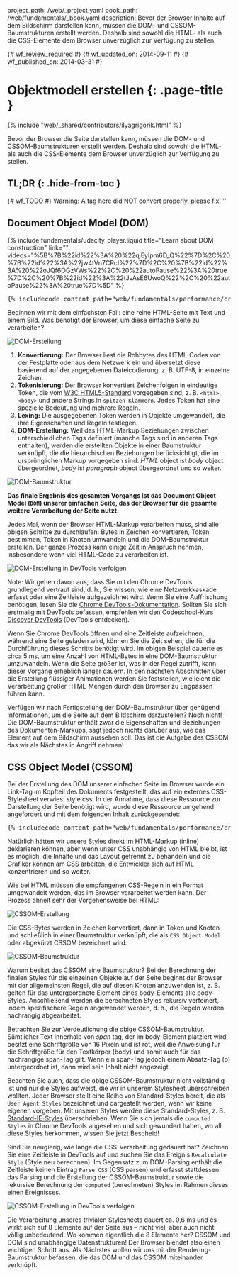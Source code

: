 project_path: /web/_project.yaml
book_path: /web/fundamentals/_book.yaml
description: Bevor der Browser Inhalte auf dem Bildschirm darstellen kann, müssen die DOM- und CSSOM-Baumstrukturen erstellt werden. Deshalb sind sowohl die HTML- als auch die CSS-Elemente dem Browser unverzüglich zur Verfügung zu stellen.

{# wf_review_required #}
{# wf_updated_on: 2014-09-11 #}
{# wf_published_on: 2014-03-31 #}

# Objektmodell erstellen {: .page-title }

{% include "web/_shared/contributors/ilyagrigorik.html" %}


Bevor der Browser die Seite darstellen kann, müssen die DOM- und CSSOM-Baumstrukturen erstellt werden. Deshalb sind sowohl die HTML- als auch die CSS-Elemente dem Browser unverzüglich zur Verfügung zu stellen.



## TL;DR {: .hide-from-toc }
{# wf_TODO #}
Warning: A tag here did NOT convert properly, please fix! ''


## Document Object Model (DOM)

{% include fundamentals/udacity_player.liquid title="Learn about DOM construction" link="" videos="%5B%7B%22id%22%3A%20%22qjEyIpm6D_Q%22%7D%2C%20%7B%22id%22%3A%22jw4tVn7CRcI%22%7D%2C%20%7B%22id%22%3A%20%22oJQf6OGzVWs%22%2C%20%22autoPause%22%3A%20true%7D%2C%20%7B%22id%22%3A%22tJvAsE6UwoQ%22%2C%20%22autoPause%22%3A%20true%7D%5D" %}

<pre class="prettyprint">
{% includecode content_path="web/fundamentals/performance/critical-rendering-path/_code/basic_dom.html" region_tag="full" %}
</pre>

Beginnen wir mit dem einfachsten Fall: eine reine HTML-Seite mit Text und einem Bild. Was benötigt der Browser, um diese einfache Seite zu verarbeiten?

<img src="images/full-process.png" alt="DOM-Erstellung">

1. **Konvertierung:** Der Browser liest die Rohbytes des HTML-Codes von der Festplatte oder aus dem Netzwerk ein und übersetzt diese basierend auf der angegebenen Dateicodierung, z. B. UTF-8, in einzelne Zeichen.
1. **Tokenisierung:** Der Browser konvertiert Zeichenfolgen in eindeutige Token, die vom [W3C HTML5-Standard](http://www.w3.org/TR/html5/) vorgegeben sind, z. B. `<html>`, `<body>` und andere Strings in `spitzen Klammern`. Jedes Token hat eine spezielle Bedeutung und mehrere Regeln.
1. **Lexing:** Die ausgegebenen Token werden in Objekte umgewandelt, die ihre Eigenschaften und Regeln festlegen.
1. **DOM-Erstellung:** Weil das HTML-Markup Beziehungen zwischen unterschiedlichen Tags definiert (manche Tags sind in anderen Tags enthalten), werden die erstellten Objekte in einer Baumstruktur verknüpft, die die hierarchischen Beziehungen berücksichtigt, die im ursprünglichen Markup vorgegeben sind: _HTML_ object ist _body_ object übergeordnet, _body_ ist _paragraph_ object übergeordnet und so weiter.

<img src="images/dom-tree.png" class="center" alt="DOM-Baumstruktur">

**Das finale Ergebnis des gesamten Vorgangs ist das Document Object Model (`DOM`) unserer einfachen Seite, das der Browser für die gesamte weitere Verarbeitung der Seite nutzt.**

Jedes Mal, wenn der Browser HTML-Markup verarbeiten muss, sind alle obigen Schritte zu durchlaufen: Bytes in Zeichen konvertieren, Token bestimmen, Token in Knoten umwandeln und die DOM-Baumstruktur erstellen. Der ganze Prozess kann einige Zeit in Anspruch nehmen, insbesondere wenn viel HTML-Code zu verarbeiten ist.

<img src="images/dom-timeline.png" class="center" alt="DOM-Erstellung in DevTools verfolgen">

<!-- TODO: Verify note type! -->
Note: Wir gehen davon aus, dass Sie mit den Chrome DevTools grundlegend vertraut sind, d. h., Sie wissen, wie eine Netzwerkkaskade erfasst oder eine Zeitleiste aufgezeichnet wird. Wenn Sie eine Auffrischung benötigen, lesen Sie die <a href='https://developer.chrome.com/devtools'>Chrome DevTools-Dokumentation</a>. Sollten Sie sich erstmalig mit DevTools befassen, empfehlen wir den Codeschool-Kurs <a href='http://discover-devtools.codeschool.com/'>Discover DevTools</a> (DevTools entdecken).

Wenn Sie Chrome DevTools öffnen und eine Zeitleiste aufzeichnen, während eine Seite geladen wird, können Sie die Zeit sehen, die für die Durchführung dieses Schritts benötigt wird. Im obigen Beispiel dauerte es circa 5 ms, um eine Anzahl von HTML-Bytes in eine DOM-Baumstruktur umzuwandeln. Wenn die Seite größer ist, was in der Regel zutrifft, kann dieser Vorgang erheblich länger dauern. In den nächsten Abschnitten über die Erstellung flüssiger Animationen werden Sie feststellen, wie leicht die Verarbeitung großer HTML-Mengen durch den Browser zu Engpässen führen kann.

Verfügen wir nach Fertigstellung der DOM-Baumstruktur über genügend Informationen, um die Seite auf dem Bildschirm darzustellen? Noch nicht! Die DOM-Baumstruktur enthält zwar die Eigenschaften und Beziehungen des Dokumenten-Markups, sagt jedoch nichts darüber aus, wie das Element auf dem Bildschirm aussehen soll. Das ist die Aufgabe des CSSOM, das wir als Nächstes in Angriff nehmen!

## CSS Object Model (CSSOM)

Bei der Erstellung des DOM unserer einfachen Seite im Browser wurde ein Link-Tag im Kopfteil des Dokuments festgestellt, das auf ein externes CSS-Stylesheet verwies: style.css. In der Annahme, dass diese Ressource zur Darstellung der Seite benötigt wird, wurde diese Ressource umgehend angefordert und mit dem folgenden Inhalt zurückgesendet:

<pre class="prettyprint">
{% includecode content_path="web/fundamentals/performance/critical-rendering-path/_code/style.css" region_tag="full" lang=css %}
</pre>

Natürlich hätten wir unsere Styles direkt im HTML-Markup (inline) deklarieren können, aber wenn unser CSS unabhängig von HTML bleibt, ist es möglich, die Inhalte und das Layout getrennt zu behandeln und die Grafiker können am CSS arbeiten, die Entwickler sich auf HTML konzentrieren und so weiter.

Wie bei HTML müssen die empfangenen CSS-Regeln in ein Format umgewandelt werden, das im Browser verarbeitet werden kann. Der Prozess ähnelt sehr der Vorgehensweise bei HTML:

<img src="images/cssom-construction.png" class="center" alt="CSSOM-Erstellung">

Die CSS-Bytes werden in Zeichen konvertiert, dann in Token und Knoten und schließlich in einer Baumstruktur verknüpft, die als `CSS Object Model` oder abgekürzt CSSOM bezeichnet wird:

<img src="images/cssom-tree.png" class="center" alt="CSSOM-Baumstruktur">

Warum besitzt das CSSOM eine Baumstruktur? Bei der Berechnung der finalen Styles für die einzelnen Objekte auf der Seite beginnt der Browser mit der allgemeinsten Regel, die auf diesen Knoten anzuwenden ist, z. B. gelten für das untergeordnete Element eines body-Elements alle body-Styles. Anschließend werden die berechneten Styles rekursiv verfeinert, indem spezifischere Regeln angewendet werden, d. h., die Regeln werden nachrangig abgearbeitet.

Betrachten Sie zur Verdeutlichung die obige CSSOM-Baumstruktur. Sämtlicher Text innerhalb von _span_ tag, der im body-Element platziert wird, besitzt eine Schriftgröße von 16 Pixeln und ist rot, weil die Anweisung für die Schriftgröße für den Textkörper (body) und somit auch für das nachrangige span-Tag gilt. Wenn ein span-Tag jedoch einem Absatz-Tag (p) untergeordnet ist, dann wird sein Inhalt nicht angezeigt.

Beachten Sie auch, dass die obige CSSOM-Baumstruktur nicht vollständig ist und nur die Styles aufweist, die wir in unserem Stylesheet überschreiben wollten. Jeder Browser stellt eine Reihe von Standard-Styles bereit, die als `User Agent Styles` bezeichnet und dargestellt werden, wenn wir keine eigenen vorgeben. Mit unseren Styles werden diese Standard-Styles, z. B. [Standard-IE-Styles](http://www.iecss.com/) überschrieben. Wenn Sie sich jemals die `computed Styles` in Chrome DevTools angesehen und sich gewundert haben, wo all diese Styles herkommen, wissen Sie jetzt Bescheid!

Sind Sie neugierig, wie lange die CSS-Verarbeitung gedauert hat? Zeichnen Sie eine Zeitleiste in DevTools auf und suchen Sie das Ereignis `Recalculate Style` (Style neu berechnen): Im Gegensatz zum DOM-Parsing enthält die Zeitleiste keinen Eintrag `Parse CSS` (CSS parsen) und erfasst stattdessen das Parsing und die Erstellung der CSSOM-Baumstruktur sowie die rekursive Berechnung der `computed` (berechneten) Styles im Rahmen dieses einen Ereignisses.

<img src="images/cssom-timeline.png" class="center" alt="CSSOM-Erstellung in DevTools verfolgen">

Die Verarbeitung unseres trivialen Stylesheets dauert ca. 0,6 ms und es wirkt sich auf 8 Elemente auf der Seite aus – nicht viel, aber auch nicht völlig unbedeutend. Wo kommen eigentlich die 8 Elemente her? CSSOM und DOM sind unabhängige Datenstrukturen! Der Browser blendet also einen wichtigen Schritt aus. Als Nächstes wollen wir uns mit der Rendering-Baumstruktur befassen, die das DOM und das CSSOM miteinander verknüpft.



